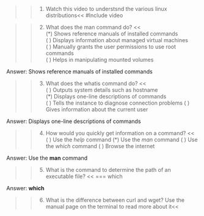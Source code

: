 >>1. Watch this video to understsnd the various linux distributions<< #Include video

>> 2. What does the man command do? <<  
(*) Shows reference manuals of installed commands  
( ) Displays information about managed virtual machines  
( ) Manually grants the user permissions to use root commands  
( ) Helps in manipulating mounted volumes  
  
Answer: Shows reference manuals of installed commands  
  
>> 3. What does the whatis command do? <<  
( ) Outputs system details such as hostname  
(*) Displays one-line descriptions of commands  
( ) Tells the instance to diagnose connection problems
( ) Gives information about the current user  
  
Answer: Displays one-line descriptions of commands   

>> 4. How would you quickly get information on a command? <<  
( ) Use the *help*  command
(*) Use the *man*  command
( ) Use the *which* command
( ) Browse the internet
  
Answer: Use the **man**  command  
  
>>5. What is the command to determine the path of an executable file? <<
=== which
  
Answer: **which**  

>>6. What is the difference between curl and wget? Use the manual page on the terminal to read more about it<<